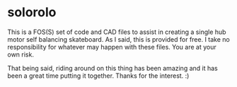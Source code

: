 # solorolo

This is a FOS(S) set of code and CAD files to assist in creating a single hub motor self balancing skateboard. As I said, this is provided for free. I take no responsibility for whatever may happen with these files. You are at your own risk.

That being said, riding around on this thing has been amazing and it has been a great time putting it together. Thanks for the interest. :)
